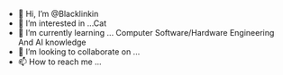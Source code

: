 - 👋 Hi, I’m @Blacklinkin
- 👀 I’m interested in ...Cat
- 🌱 I’m currently learning ... Computer Software/Hardware Engineering And AI knowledge
- 💞️ I’m looking to collaborate on ...
- 📫 How to reach me ...

<!---
Blacklinkin/Blacklinkin is a ✨ special ✨ repository because its `README.md` (this file) appears on your GitHub profile.
You can click the Preview link to take a look at your changes.
--->
